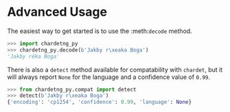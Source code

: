 # Advanced Usage

The easiest way to get started is to use the :meth:`decode` method.

```python
>>> import chardetng_py
>>> chardetng_py.decode(b'Jakby r\xeaka Boga')
'Jakby rêka Boga'
```

There is also a `detect` method available for compatability with `chardet`,
but it will always report `None` for the language and a confidence value of `0.99`.

```python
>>> from chardetng_py.compat import detect
>>> detect(b'Jakby r\xeaka Boga')
{'encoding': 'cp1254', 'confidence': 0.99, 'language': None}
```
